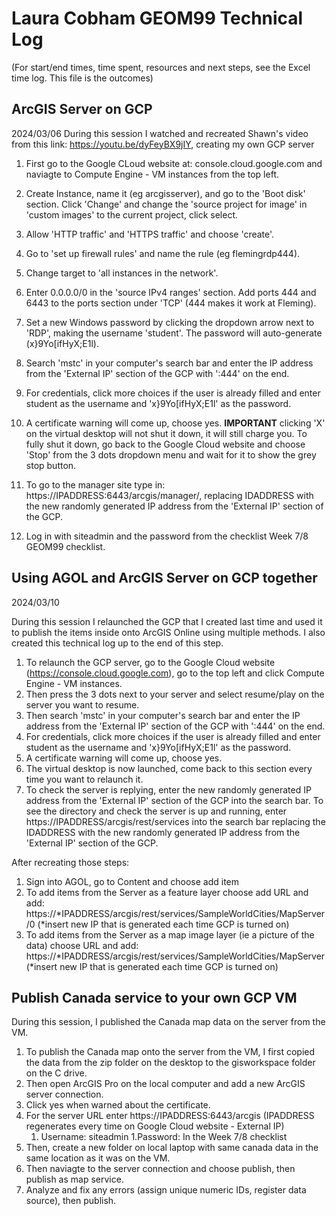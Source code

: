 # Laura Cobham GEOM99 Technical Log 
(For start/end times, time spent, resources and next steps, see the Excel time log. This file is the outcomes)

## ArcGIS Server on GCP

2024/03/06
During this session I watched and recreated Shawn's video from this link: https://youtu.be/dyFeyBX9jIY, creating my own GCP server
1. First go to the Google CLoud website at: console.cloud.google.com and naviagte to Compute Engine - VM instances from the top left.
1. Create Instance, name it (eg arcgisserver), and go to the 'Boot disk' section. Click 'Change' and change the 'source project for image' in 'custom images' to the current project, click select.
1. Allow 'HTTP traffic' and 'HTTPS traffic' and choose 'create'.
1. Go to 'set up firewall rules' and name the rule (eg flemingrdp444).
1. Change target to 'all instances in the network'.
1. Enter 0.0.0.0/0 in the 'source IPv4 ranges' section. Add ports 444 and 6443 to the ports section under 'TCP' (444 makes it work at Fleming).
1. Set a new Windows password by clicking the dropdown arrow next to 'RDP', making the username 'student'. The password will auto-generate (x}9Yo[ifHyX;E1l).
1. Search 'mstc' in your computer's search bar and enter the IP address from the 'External IP' section of the GCP with ':444' on the end.
1. For credentials, click more choices if the user is already filled and enter student as the username and 'x}9Yo[ifHyX;E1l' as the password.
1. A certificate warning will come up, choose yes.
**IMPORTANT** clicking 'X' on the virtual desktop will not shut it down, it will still charge you. To fully shut it down, go back to the Google Cloud website and choose 'Stop' from the 3 dots dropdown menu and wait for it to show the grey stop button.

1. To go to the manager site type in: https://IPADDRESS:6443/arcgis/manager/, replacing IDADDRESS with the new randomly generated IP address from the 'External IP' section of the GCP.
  1. Log in with siteadmin and the password from the checklist Week 7/8 GEOM99 checklist.

## Using AGOL and ArcGIS Server on GCP together

2024/03/10

During this session I relaunched the GCP that I created last time and used it to publish the items inside onto ArcGIS Online using multiple methods. I also created this technical log up to the end of this step.

1. To relaunch the GCP server, go to the Google Cloud website (https://console.cloud.google.com), go to the top left and click Compute Engine - VM instances.
1. Then press the 3 dots next to your server and select resume/play on the server you want to resume.
1. Then search 'mstc' in your computer's search bar and enter the IP address from the 'External IP' section of the GCP with ':444' on the end.
1. For credentials, click more choices if the user is already filled and enter student as the username and 'x}9Yo[ifHyX;E1l' as the password.
1. A certificate warning will come up, choose yes.
1. The virtual desktop is now launched, come back to this section every time you want to relaunch it.
1. To check the server is replying, enter the new randomly generated IP address from the 'External IP' section of the GCP into the search bar. To see the directory and check the server is up and running, enter https://IPADDRESS/arcgis/rest/services into the search bar replacing the IDADDRESS with the new randomly generated IP address from the 'External IP' section of the GCP.

After recreating those steps:
1. Sign into AGOL, go to Content and choose add item
1. To add items from the Server as a feature layer choose add URL and add: https://*IPADDRESS/arcgis/rest/services/SampleWorldCities/MapServer/0 (*insert new IP that is generated each time GCP is turned on)
1. To add items from the Server as a map image layer (ie a picture of the data) choose URL and add: https://*IPADDRESS/arcgis/rest/services/SampleWorldCities/MapServer (*insert new IP that is generated each time GCP is turned on)

## Publish Canada service to your own GCP VM

During this session, I published the Canada map data on the server from the VM.
1. To publish the Canada map onto the server from the VM, I first copied the data from the zip folder on the desktop to the gisworkspace folder on the C drive.
1. Then open ArcGIS Pro on the local computer and add a new ArcGIS server connection.
1. Click yes when warned about the certificate.
1. For the server URL enter https://IPADDRESS:6443/arcgis (IPADDRESS regenerates every time on Google Cloud website - External IP)
    1. Username: siteadmin
    1.Password: In the Week 7/8 checklist
1. Then, create a new folder on local laptop with same canada data in the same location as it was on the VM.
1. Then naviagte to the server connection and choose publish, then publish as map service.
1. Analyze and fix any errors (assign unique numeric IDs, register data source), then publish.
